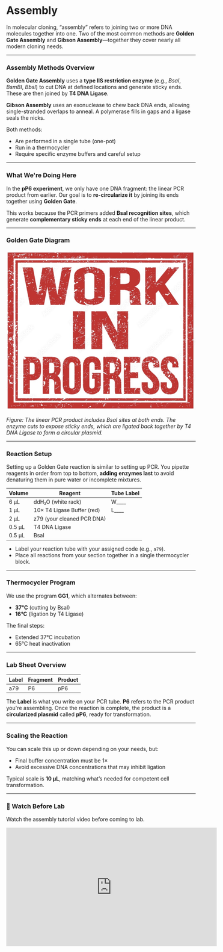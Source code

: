 # Assembly

In molecular cloning, “assembly” refers to joining two or more DNA molecules together into one. Two of the most common methods are **Golden Gate Assembly** and **Gibson Assembly**—together they cover nearly all modern cloning needs.

---

### Assembly Methods Overview

**Golden Gate Assembly** uses a **type IIS restriction enzyme** (e.g., *BsaI*, *BsmBI*, *BbsI*) to cut DNA at defined locations and generate sticky ends. These are then joined by **T4 DNA Ligase**.

**Gibson Assembly** uses an exonuclease to chew back DNA ends, allowing single-stranded overlaps to anneal. A polymerase fills in gaps and a ligase seals the nicks.

Both methods:

- Are performed in a single tube (one-pot)
- Run in a thermocycler
- Require specific enzyme buffers and careful setup

---

### What We're Doing Here

In the **pP6 experiment**, we only have one DNA fragment: the linear PCR product from earlier. Our goal is to **re-circularize it** by joining its ends together using **Golden Gate**.

This works because the PCR primers added **BsaI recognition sites**, which generate **complementary sticky ends** at each end of the linear product.

---

### Golden Gate Diagram

![Circular plasmid with BsaI-flanked ends being cut and ligated into a new circular product](../images/pP6_GG_scheme.png)

*Figure: The linear PCR product includes BsaI sites at both ends. The enzyme cuts to expose sticky ends, which are ligated back together by T4 DNA Ligase to form a circular plasmid.*

---

### Reaction Setup

Setting up a Golden Gate reaction is similar to setting up PCR. You pipette reagents in order from top to bottom, **adding enzymes last** to avoid denaturing them in pure water or incomplete mixtures.

| Volume | Reagent                     | Tube Label |
|--------|-----------------------------|------------|
| 6 µL   | ddH₂O (white rack)          | W____      |
| 1 µL   | 10× T4 Ligase Buffer (red)  | L____      |
| 2 µL   | z79 (your cleaned PCR DNA)  |            |
| 0.5 µL | T4 DNA Ligase               |            |
| 0.5 µL | BsaI                        |            |

- Label your reaction tube with your assigned code (e.g., `a79`).
- Place all reactions from your section together in a single thermocycler block.

---

### Thermocycler Program

We use the program **GG1**, which alternates between:

- **37°C** (cutting by BsaI)
- **16°C** (ligation by T4 Ligase)

The final steps:

- Extended 37°C incubation
- 65°C heat inactivation

---

### Lab Sheet Overview

| Label | Fragment | Product |
|-------|----------|---------|
| a79   | P6       | pP6     |

The **Label** is what you write on your PCR tube. **P6** refers to the PCR product you're assembling. Once the reaction is complete, the product is a **circularized plasmid** called **pP6**, ready for transformation.

---

### Scaling the Reaction

You can scale this up or down depending on your needs, but:

- Final buffer concentration must be 1×
- Avoid excessive DNA concentrations that may inhibit ligation

Typical scale is **10 µL**, matching what’s needed for competent cell transformation.

---

### 🎥 Watch Before Lab

Watch the assembly tutorial video before coming to lab.
<iframe width="560" height="315" src="https://www.youtube.com/embed/gKHO0HHPsXg" frameborder="0" allowfullscreen></iframe>
